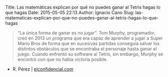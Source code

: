Title: Las matemáticas explican por qué no puedes ganar al Tetris hagas lo que hagas
Date: 2015-05-05 22:13
Author: Ignacio Cano
Slug: las-matematicas-explican-por-que-no-puedes-ganar-al-tetris-hagas-lo-que-hagas

> “La única forma de ganar es no jugar”. Tom Murphy, programador, creó
> en 2013 un programa que era capaz de aprender a jugar a Super Mario
> Bros de forma que en sucesivas partidas conseguía salvar los distintos
> obstáculos que se encontraba el personaje hasta ganar el juego. Cuando
> enfrentó su software al Tetris, sin embargo, Murphy se encontró con
> que no había victoria posible.

- R. Pérez | [elconfidencial.com][]

  [elconfidencial.com]: http://www.elconfidencial.com/tecnologia/2015-05-02/las-matematicas-explican-por-que-no-puedes-ganar-al-tetris-hagas-lo-que-hagas_786085/
    "Las matemáticas explican por qué no puedes ganar al Tetris hagas lo que hagas"
